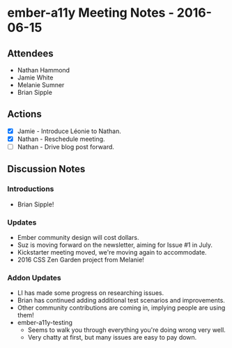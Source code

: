 # ember-a11y Meeting Notes - 2016-06-15

## Attendees

- Nathan Hammond
- Jamie White
- Melanie Sumner
- Brian Sipple

## Actions

- [x] Jamie - Introduce Léonie to Nathan.
- [x] Nathan - Reschedule meeting.
- [ ] Nathan - Drive blog post forward.

## Discussion Notes

### Introductions

- Brian Sipple!

### Updates

- Ember community design will cost dollars.
- Suz is moving forward on the newsletter, aiming for Issue #1 in July.
- Kickstarter meeting moved, we're moving again to accommodate.
- 2016 CSS Zen Garden project from Melanie!

### Addon Updates

- LI has made some progress on researching issues.
- Brian has continued adding additional test scenarios and improvements.
- Other community contributions are coming in, implying people are using them!
- ember-a11y-testing
  - Seems to walk you through everything you're doing wrong very well.
  - Very chatty at first, but many issues are easy to pay down.